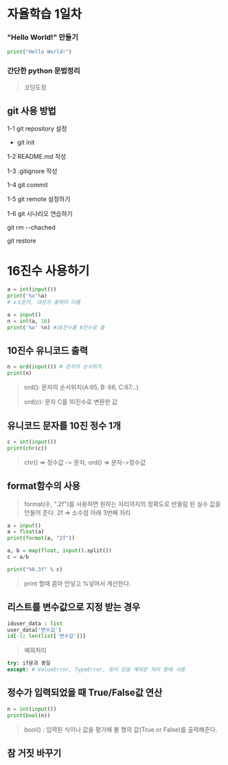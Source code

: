 # 자율학습 1일차

### "Hello World!" 만들기

```python
print("Hello World!")
```

### 간단한 python 문법정리

> 코딩도장

## git 사용 방법

1-1 git repository 설정

- git init

1-2 README.md 작성

1-3 .gitignore 작성

1-4 git commit

1-5 git remote 설정하기

1-6 git 시나리오 연습하기

git rm --chached

git restore 

# 16진수 사용하기

```python
a = int(input())
print('%x'%a)
# x소문자, 대문자 출력이 다름 
```

```python
a = input()
n = int(a, 16)
print('%o' %n) #16진수를 8진수로 출
```

## 10진수 유니코드 출력

```python
n = ord(input()) # 문자의 순서위치
print(n)
```

> ord(): 문자의 순서위치(A:65, B: 66, C:67...)
> 
> ord(c): 문자 C를 10진수로 변환한 값

## 유니코드 문자를 10진 정수 1개

```python
c = int(input())
print(chr(c))
```

> chr() => 정수값 -> 문자, ord() => 문자->정수값

## format함수의 사용

> format(수, ".2f")를 사용하면 원하는 자리까지의 정확도로 반올림 된 실수 값을 만들어 준다. 2f => 소수점 아래 3번째 자리

```python
a = input()
a = float(a)
print(format(a, "2f"))
```

```python
a, b = map(float, input().split())
c = a/b

print("%0.3f" % c)
```

> print 할때 콤마 안넣고 %넣어서 계산한다.

## 리스트를 변수값으로 지정 받는 경우

```python
iduser_data : list
user_data['변수값']
id[-1: len(list['변수값'])]
```

> 예외처리

```python
try: if문과 동일
except: # ValueError, TypeError, 등이 있음 예외문 처리 할때 사용
```



## 정수가 입력되었을 때 True/False값 연산

```python
n = int(input())
print(bool(n))
```

> bool() : 입력된 식이나 값을 평가해 불 형의 값(True or False)를 출력해준다.



## 참 거짓 바꾸기

```python

```

